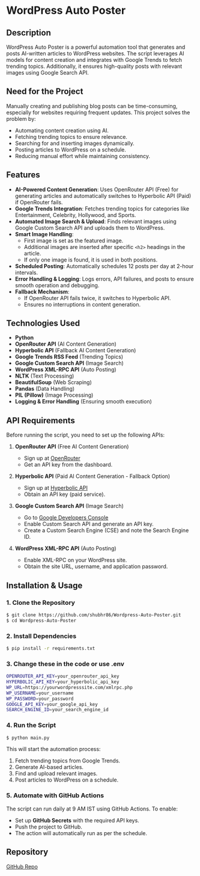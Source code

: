 # WordPress Auto Poster

## Description
WordPress Auto Poster is a powerful automation tool that generates and posts AI-written articles to WordPress websites. The script leverages AI models for content creation and integrates with Google Trends to fetch trending topics. Additionally, it ensures high-quality posts with relevant images using Google Search API.

## Need for the Project
Manually creating and publishing blog posts can be time-consuming, especially for websites requiring frequent updates. This project solves the problem by:
- Automating content creation using AI.
- Fetching trending topics to ensure relevance.
- Searching for and inserting images dynamically.
- Posting articles to WordPress on a schedule.
- Reducing manual effort while maintaining consistency.

## Features
- **AI-Powered Content Generation**: Uses OpenRouter API (Free) for generating articles and automatically switches to Hyperbolic API (Paid) if OpenRouter fails.
- **Google Trends Integration**: Fetches trending topics for categories like Entertainment, Celebrity, Hollywood, and Sports.
- **Automated Image Search & Upload**: Finds relevant images using Google Custom Search API and uploads them to WordPress.
- **Smart Image Handling**:
  - First image is set as the featured image.
  - Additional images are inserted after specific `<h2>` headings in the article.
  - If only one image is found, it is used in both positions.
- **Scheduled Posting**: Automatically schedules 12 posts per day at 2-hour intervals.
- **Error Handling & Logging**: Logs errors, API failures, and posts to ensure smooth operation and debugging.
- **Fallback Mechanism**:
  - If OpenRouter API fails twice, it switches to Hyperbolic API.
  - Ensures no interruptions in content generation.

## Technologies Used
- **Python**
- **OpenRouter API** (AI Content Generation)
- **Hyperbolic API** (Fallback AI Content Generation)
- **Google Trends RSS Feed** (Trending Topics)
- **Google Custom Search API** (Image Search)
- **WordPress XML-RPC API** (Auto Posting)
- **NLTK** (Text Processing)
- **BeautifulSoup** (Web Scraping)
- **Pandas** (Data Handling)
- **PIL (Pillow)** (Image Processing)
- **Logging & Error Handling** (Ensuring smooth execution)

## API Requirements
Before running the script, you need to set up the following APIs:

1. **OpenRouter API** (Free AI Content Generation)
   - Sign up at [OpenRouter](https://openrouter.ai/)
   - Get an API key from the dashboard.

2. **Hyperbolic API** (Paid AI Content Generation - Fallback Option)
   - Sign up at [Hyperbolic API](https://app.hyperbolic.xyz/)
   - Obtain an API key (paid service).

3. **Google Custom Search API** (Image Search)
   - Go to [Google Developers Console](https://console.cloud.google.com/)
   - Enable Custom Search API and generate an API key.
   - Create a Custom Search Engine (CSE) and note the Search Engine ID.

4. **WordPress XML-RPC API** (Auto Posting)
   - Enable XML-RPC on your WordPress site.
   - Obtain the site URL, username, and application password.

## Installation & Usage

### 1. Clone the Repository
```sh
$ git clone https://github.com/shubhr86/Wordpress-Auto-Poster.git
$ cd Wordpress-Auto-Poster
```

### 2. Install Dependencies
```sh
$ pip install -r requirements.txt
```

### 3. Change these in the code or use .env
```sh
OPENROUTER_API_KEY=your_openrouter_api_key
HYPERBOLIC_API_KEY=your_hyperbolic_api_key
WP_URL=https://yourwordpresssite.com/xmlrpc.php
WP_USERNAME=your_username
WP_PASSWORD=your_password
GOOGLE_API_KEY=your_google_api_key
SEARCH_ENGINE_ID=your_search_engine_id
```

### 4. Run the Script
```sh
$ python main.py
```
This will start the automation process:
1. Fetch trending topics from Google Trends.
2. Generate AI-based articles.
3. Find and upload relevant images.
4. Post articles to WordPress on a schedule.

### 5. Automate with GitHub Actions
The script can run daily at 9 AM IST using GitHub Actions.
To enable:
- Set up **GitHub Secrets** with the required API keys.
- Push the project to GitHub.
- The action will automatically run as per the schedule.

## Repository
[GitHub Repo](https://github.com/shubhr86/Wordpress-Auto-Poster)

